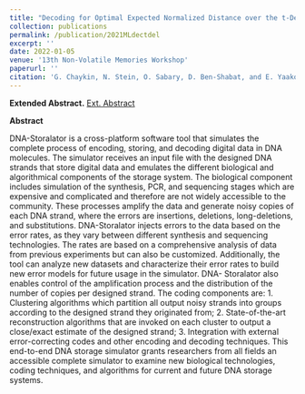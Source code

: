 ```yaml
---
title: "Decoding for Optimal Expected Normalized Distance over the t-Deletion Channel"
collection: publications
permalink: /publication/2021MLdectdel
excerpt: ''
date: 2022-01-05
venue: '13th Non-Volatile Memories Workshop'
paperurl: ''
citation: 'G. Chaykin, N. Stein, O. Sabary, D. Ben-Shabat, and E. Yaakobi. "DNA-Storalator: End-to-End DNA Storage Simulator,", 13th Non-Volatile Memories Workshop, San Diego, California, 2022.'
---
```

**Extended Abstract.** 
[Ext. Abstract](http://nvmw.ucsd.edu/nvmw2022-program/nvmw2022-data/nvmw2022-paper36-final_version_your_extended_abstract.pdf)

**Abstract** 

DNA-Storalator is a cross-platform software tool that simulates the complete process of encoding, storing, and decoding digital data in DNA molecules. The simulator receives an input file with the designed DNA strands that store digital data and emulates the different biological and algorithmical components of the storage system. The biological component includes simulation of the synthesis, PCR, and sequencing stages which are expensive and complicated and therefore are not widely accessible to the community. These processes amplify the data and generate noisy copies of each DNA strand, where the errors are insertions, deletions, long-deletions, and substitutions. DNA-Storalator injects errors to the data based on the error rates, as they vary between different synthesis and sequencing technologies. The rates are based on a comprehensive analysis of data from previous experiments but can also be customized. Additionally, the tool can analyze new datasets and characterize their error rates to build new error models for future usage in the simulator. DNA- Storalator also enables control of the amplification process and the distribution of the number of copies per designed strand. The coding components are: 1. Clustering algorithms which partition all output noisy strands into groups according to the designed strand they originated from; 2. State-of-the-art reconstruction algorithms that are invoked on each cluster to output a close/exact estimate of the designed strand; 3. Integration with external error-correcting codes and other encoding and decoding techniques. This end-to-end DNA storage simulator grants researchers from all fields an accessible complete simulator to examine new biological technologies, coding techniques, and algorithms for current and future DNA storage systems.